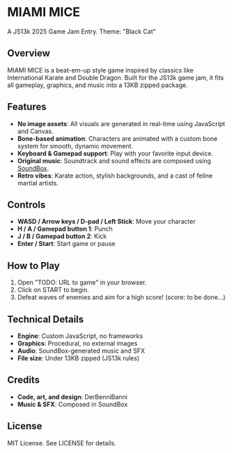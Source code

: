 # MIAMI MICE

A JS13k 2025 Game Jam Entry. Theme: "Black Cat"

## Overview
MIAMI MICE is a beat-em-up style game inspired by classics like International Karate and Double Dragon. Built for the JS13k game jam, it fits all gameplay, graphics, and music into a 13KB zipped package.

## Features
- **No image assets**: All visuals are generated in real-time using JavaScript and Canvas.
- **Bone-based animation**: Characters are animated with a custom bone system for smooth, dynamic movement.
- **Keyboard & Gamepad support**: Play with your favorite input device.
- **Original music**: Soundtrack and sound effects are composed using [SoundBox](https://sb.bitsnbites.eu/).
- **Retro vibes**: Karate action, stylish backgrounds, and a cast of feline martial artists.

## Controls
- **WASD / Arrow keys / D-pad / Left Stick**: Move your character
- **H / A / Gamepad button 1**: Punch
- **J / B / Gamepad button 2**: Kick
- **Enter / Start**: Start game or pause

## How to Play
1. Open "TODO: URL to game" in your browser.
2. Click on START to begin.
3. Defeat waves of enemies and aim for a high score!  (score: to be done...)

## Technical Details
- **Engine**: Custom JavaScript, no frameworks
- **Graphics**: Procedural, no external images
- **Audio**: SoundBox-generated music and SFX
- **File size**: Under 13KB zipped (JS13k rules)

## Credits
- **Code, art, and design**: DerBenniBanni
- **Music & SFX**: Composed in SoundBox

## License
MIT License. See LICENSE for details.


